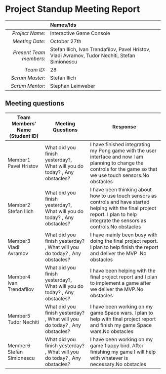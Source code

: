 # Project Standup Meeting Report 

|                          | **Names/Ids**  |
|-------------------------:|:---------------|
| *Project Name:*          |     Interactive Game Console  |
| *Meeting Date:*          |    October 27th |
| *Present Team members:*  |  Stefan Ilich, Ivan Trendafilov, Pavel Hristov, Vladi Avramov, Tudor Nechiti, Stefan Simionescu|
| *Team ID:*               |     28           |
| *Scrum  Master:*         |    Stefan Ilich|
| *Scrum  Mentor:*         |     Stephan Leinweber  |
 
## Meeting questions



| **Team Members' Name (Student ID)** | **Meeting Questions** | **Response**  |
|-------------------------------------|-----------------------|---------------|
| Member1      Pavel Hristov          |   What did you finish yesterday?, What will you do today? , Any obstacles?   |I have finished integrating my Pong game with the user interface and now I am planning to change the controls for the game so that we use touch sensors.No obstacles        |
| Member2      Stefan Ilich           |  What did you finish yesterday?, What will you do today?  , Any obstacles?   |I have been thinking about how to use touch sensors as controls and have started helping with the final project report. I plan to help integrate the sensors as controls.No obstacles         |
| Member3      Vladi Avramov          |  What did you finish yesterday? ,  What will you do today?  , Any obstacles? |I have mainly been busy with doing the final project report. I plan to help finish the report and deliver the MVP .No obstacles        |
| Member4      Ivan Trendafilov       |  What did you finish yesterday?, What will you do today?  ,  Any obstacles?  |I have been helping with the final project report and I plan to implement a game after we deliver the MVP.No obstacles|
| Member5       Tudor Nechiti         | What did you finish yesterday? , What will you do today? ,    Any obstacles? |I have been working on my game Space wars. I plan to help with final project report and finish my game Space wars.No obstacles           |
| Member6      Stefan Simionescu      |  What did you finish yesterday? ,  What will you do today? , Any obstacles?  |I have been working on my game flappy bird. After finishing my game I will help with whatever is necessary.No obstacles         |
